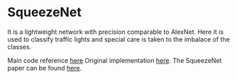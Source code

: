 # SqueezeNet

It is a lightweight network with precision comparable to AlexNet.
Here it is used to classify traffic lights and special care is taken to the imbalace of the classes.


Main code reference [here](https://github.com/hungnguyen94/SqueezeNet-Keras)
Original implementation [here](https://github.com/DeepScale/SqueezeNet).
The SqueezeNet paper can be found [here](http://arxiv.org/abs/1602.07360).
